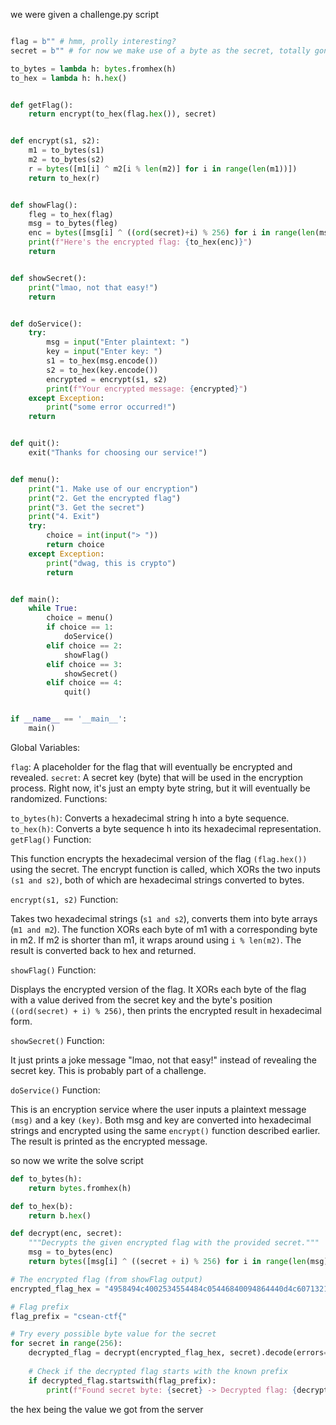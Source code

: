 we were given a challenge.py script

```python

flag = b"" # hmm, prolly interesting?
secret = b"" # for now we make use of a byte as the secret, totally gonna be random in the future

to_bytes = lambda h: bytes.fromhex(h)
to_hex = lambda h: h.hex()


def getFlag():
    return encrypt(to_hex(flag.hex()), secret)


def encrypt(s1, s2):
    m1 = to_bytes(s1)
    m2 = to_bytes(s2)
    r = bytes([m1[i] ^ m2[i % len(m2)] for i in range(len(m1))])
    return to_hex(r) 


def showFlag():
    fleg = to_hex(flag)
    msg = to_bytes(fleg)
    enc = bytes([msg[i] ^ ((ord(secret)+i) % 256) for i in range(len(msg))])
    print(f"Here's the encrypted flag: {to_hex(enc)}")
    return


def showSecret():
    print("lmao, not that easy!")
    return 


def doService():
    try:
        msg = input("Enter plaintext: ")
        key = input("Enter key: ")
        s1 = to_hex(msg.encode())
        s2 = to_hex(key.encode())
        encrypted = encrypt(s1, s2)
        print(f"Your encrypted message: {encrypted}")
    except Exception:
        print("some error occurred!")
    return


def quit():
    exit("Thanks for choosing our service!")


def menu():
    print("1. Make use of our encryption")
    print("2. Get the encrypted flag")
    print("3. Get the secret")
    print("4. Exit")
    try:
        choice = int(input("> "))
        return choice
    except Exception:
        print("dwag, this is crypto")
        return


def main():
    while True:
        choice = menu()
        if choice == 1:
            doService()
        elif choice == 2:
            showFlag()
        elif choice == 3:
            showSecret()
        elif choice == 4:
            quit()


if __name__ == '__main__':
    main()
```

Global Variables:

```flag```: A placeholder for the flag that will eventually be encrypted and revealed.
```secret```: A secret key (byte) that will be used in the encryption process. Right now, it's just an empty byte string, but it will eventually be randomized.
Functions:

```to_bytes(h)```: Converts a hexadecimal string h into a byte sequence.
```to_hex(h)```: Converts a byte sequence h into its hexadecimal representation.
```getFlag()``` Function:

This function encrypts the hexadecimal version of the flag ```(flag.hex())``` using the secret.
The encrypt function is called, which XORs the two inputs ```(s1 and s2)```, both of which are hexadecimal strings converted to bytes.

```encrypt(s1, s2)``` Function:

Takes two hexadecimal strings (```s1 and s2```), converts them into byte arrays (```m1 and m2```).
The function XORs each byte of m1 with a corresponding byte in m2. If m2 is shorter than m1, it wraps around using ```i % len(m2)```.
The result is converted back to hex and returned.

```showFlag()``` Function:

Displays the encrypted version of the flag.
It XORs each byte of the flag with a value derived from the secret key and the byte's position ```((ord(secret) + i) % 256)```, then prints the encrypted result in hexadecimal form.

```showSecret()``` Function:

It just prints a joke message "lmao, not that easy!" instead of revealing the secret key. This is probably part of a challenge.

```doService()``` Function:

This is an encryption service where the user inputs a plaintext message ```(msg)``` and a key ```(key)```.
Both msg and key are converted into hexadecimal strings and encrypted using the same ```encrypt()``` function described earlier.
The result is printed as the encrypted message.


so now we write the solve script

```python
def to_bytes(h):
    return bytes.fromhex(h)

def to_hex(b):
    return b.hex()

def decrypt(enc, secret):
    """Decrypts the given encrypted flag with the provided secret."""
    msg = to_bytes(enc)
    return bytes([msg[i] ^ ((secret + i) % 256) for i in range(len(msg))])

# The encrypted flag (from showFlag output)
encrypted_flag_hex = "4958494c4002534554484c05446840094864440d4c6071321d2074750a3a7a7d"

# Flag prefix
flag_prefix = "csean-ctf{"

# Try every possible byte value for the secret
for secret in range(256):
    decrypted_flag = decrypt(encrypted_flag_hex, secret).decode(errors='ignore')
    
    # Check if the decrypted flag starts with the known prefix
    if decrypted_flag.startswith(flag_prefix):
        print(f"Found secret byte: {secret} -> Decrypted flag: {decrypted_flag}")
```

the hex being the value we got from the server
